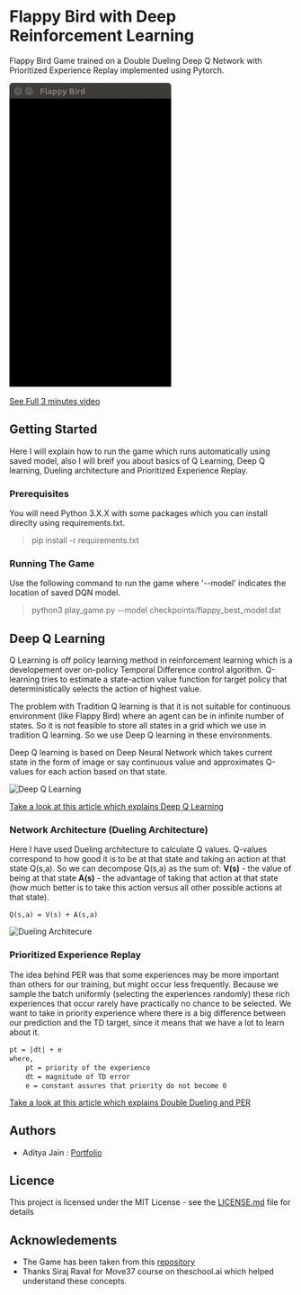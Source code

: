 # Flappy Bird with Deep Reinforcement Learning
Flappy Bird Game trained on a Double Dueling Deep Q Network with Prioritized Experience Replay implemented using Pytorch.

![Gameplay](https://github.com/adityajn105/flappy-bird-deep-q-learning/blob/master/screenshots/gameplay.gif) 

[See Full 3 minutes video](https://youtu.be/a5vtakBxh6Y)

## Getting Started
Here I will explain how to run the game which runs automatically using saved model, also I will breif you about basics of Q Learning, Deep Q learning, Dueling architecture and Prioritized Experience Replay.

### Prerequisites
You will need Python 3.X.X with some packages which you can install direclty using requirements.txt.
> pip install -r requirements.txt

### Running The Game
Use the following command to run the game where '--model' indicates the location of saved DQN model.
> python3 play_game.py --model checkpoints/flappy_best_model.dat

## Deep Q Learning
Q Learning is off policy learning method in reinforcement learning which is a developement over on-policy Temporal Difference control algorithm. Q-learning tries to estimate a state-action value function for target policy that deterministically selects the action of highest value.

The problem with Tradition Q learning is that it is not suitable for continuous environment (like Flappy Bird) where an agent can be in infinite number of states. So it is not feasible to store all states in a grid which we use in tradition Q learning. So we use Deep Q learning in these environments.

Deep Q learning is based on Deep Neural Network which takes current state in the form of image or say continuous value and approximates Q-values for each action based on that state.

![Deep Q Learning](https://cdn-images-1.medium.com/max/800/1*w5GuxedZ9ivRYqM_MLUxOQ.png)

[Take a look at this article which explains Deep Q Learning](https://medium.freecodecamp.org/an-introduction-to-deep-q-learning-lets-play-doom-54d02d8017d8)

### Network Architecture (Dueling Architecture)
Here I have used Dueling architecture to calculate Q values. Q-values correspond to how good it is to be at that state and taking an action at that state Q(s,a). 
So we can decompose Q(s,a) as the sum of:
**V(s)** - the value of being at that state
**A(s)** - the advantage of taking that action at that state (how much better is to take this action versus all other possible actions at that state).

```
Q(s,a) = V(s) + A(s,a)
```

![Dueling Architecure](https://cdn-images-1.medium.com/max/1200/1*FkHqwA2eSGixdS-3dvVoMA.png)

### Prioritized Experience Replay
The idea behind PER was that some experiences may be more important than others for our training, but might occur less frequently. Because we sample the batch uniformly (selecting the experiences randomly) these rich experiences that occur rarely have practically no chance to be selected. We want to take in priority experience where there is a big difference between our prediction and the TD target, since it means that we have a lot to learn about it.

```
pt = |dt| + e
where,
	pt = priority of the experience
	dt = magnitude of TD error
	e = constant assures that priority do not become 0
```


[Take a look at this article which explains Double Dueling and PER](https://medium.freecodecamp.org/improvements-in-deep-q-learning-dueling-double-dqn-prioritized-experience-replay-and-fixed-58b130cc5682)

## Authors
* Aditya Jain : [Portfolio](https://adityajn105.github.io)

## Licence
This project is licensed under the MIT License - see the [LICENSE.md](https://github.com/adityajn105/flappy-bird-deep-q-learning/blob/master/LICENSE) file for details

## Acknowledements
* The Game has been taken from this [repository](https://github.com/sourabhv/FlapPyBird)
* Thanks Siraj Raval for Move37 course on theschool.ai which helped understand these concepts.